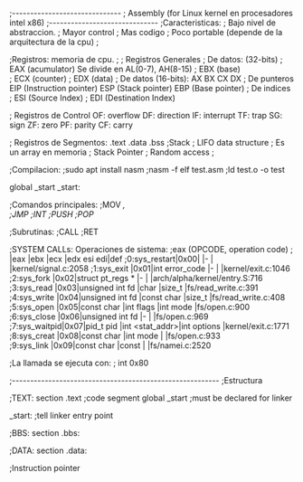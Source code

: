 ;------------------------------
; Assembly (for Linux kernel en procesadores intel x86)
;------------------------------
;Caracteristicas:
;	Bajo nivel de abstraccion.
;	Mayor control 
;	Mas codigo
;	Poco portable (depende de la arquitectura de la cpu)
;	


;Registros: memoria de cpu.
;
; Registros Generales 
;	De datos: (32-bits)
;	EAX	(acumulator) Se divide en AL(0-7), AH(8-15)
;	EBX	(base)	      	
;	ECX	(counter)
;	EDX	(data)
; 	De datos (16-bits): AX BX CX DX
; 	De punteros
	EIP	(Instruction pointer)
	ESP	(Stack pointer)
	EBP	(Base pointer)
; 	De indices
;	ESI	(Source Index)
;	EDI	(Destination Index)

; Registros de Control
	OF: overflow
	DF: direction
	IF: interrupt
	TF: trap
	SG: sign
	ZF: zero
	PF: parity
	CF: carry

; Registros de Segmentos:
	.text
	.data
	.bss
;Stack
;	LIFO data structure
;	Es un array en memoria
;	Stack Pointer
;	Random access
;	

;Compilacion:
;sudo apt install nasm
;nasm -f elf test.asm
;ld test.o -o test

global _start
_start:

;Comandos principales:
;MOV <var>, <value>   
;JMP
;INT
;PUSH
;POP

;Subrutinas:
;CALL
;RET



;SYSTEM CALLs: Operaciones de sistema:
;eax (OPCODE, operation code)
;             |eax |ebx                   |ecx            |edx         esi edi|def
;0:sys_restart|0x00|                      |-              |                   |kernel/signal.c:2058
;1:sys_exit   |0x01|int error_code        |-              |                   |kernel/exit.c:1046
;2:sys_fork   |0x02|struct pt_regs *      |-              |                   |arch/alpha/kernel/entry.S:716
;3:sys_read   |0x03|unsigned int fd       |char           |size_t             |fs/read_write.c:391   
;4:sys_write  |0x04|unsigned int fd       |const char     |size_t             |fs/read_write.c:408
;5:sys_open   |0x05|const char <filename> |int flags      |int mode           |fs/open.c:900
;6:sys_close  |0x06|unsigned int fd       |-              |                   |fs/open.c:969
;7:sys_waitpid|0x07|pid_t pid             |int <stat_addr>|int options        |kernel/exit.c:1771     
;8:sys_creat  |0x08|const char <pathname> |int mode       |                   |fs/open.c:933   
;9:sys_link   |0x09|const char <oldname>  |const <newname>|                   |fs/namei.c:2520

;La llamada se ejecuta con: 
;	int 0x80 

;---------------------------------------------------------
;Estructura

;TEXT:
section .text       ;code segment
  global _start     ;must be declared for linker 
  
_start:            ;tell linker entry point


;BBS:
section .bbs:


;DATA:
section .data:



;Instruction pointer


